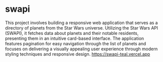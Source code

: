 # swapi
This project involves building a responsive web application that serves as a directory of planets from the Star Wars universe. Utilizing the Star Wars API (SWAPI), it fetches data about planets and their notable residents, presenting them in an intuitive card-based interface. The application features pagination for easy navigation through the list of planets and focuses on delivering a visually appealing user experience through modern styling techniques and responsive design.
https://swapi-teal.vercel.app
